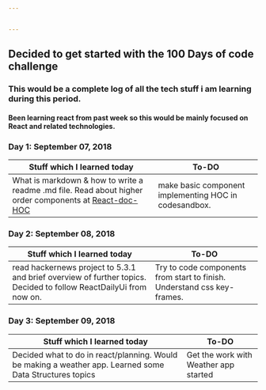 ```yaml
---


---
```


<h2 id="decided-to-get-started-with-the-100-days-of-code-challenge">Decided to get started with the 100 Days of code challenge</h2>
<h3 id="this-would-be-a-complete-log-of-all-the-tech-stuff-i-am-learning-during-this-period.">This would be a complete log of all the tech stuff i am learning during this period.</h3>
<h4 id="been-learning-react-from-past-week-so-this-would-be-mainly-focused-on-react-and-related-technologies.">Been learning react from past week so this would be mainly focused on React and related technologies.</h4>
<h3 id="day-1-september-07-2018">Day 1: September 07, 2018</h3>

<table>
<thead>
<tr>
<th>Stuff which I learned today</th>
<th>To-DO</th>
</tr>
</thead>
<tbody>
<tr>
<td>What is markdown &amp; how to write a readme .md file. Read about higher order components at <a href="https://reactjs.org/docs/higher-order-components.html">React-doc-HOC</a></td>
<td>make basic component implementing HOC in codesandbox.</td>
</tr>
</tbody>
</table><h3 id="day-2-september-08-2018">Day 2: September 08, 2018</h3>

<table>
<thead>
<tr>
<th>Stuff which I learned today</th>
<th>To-DO</th>
</tr>
</thead>
<tbody>
<tr>
<td>read hackernews project to 5.3.1 and brief overview of further topics. Decided to follow ReactDailyUi from now on.</td>
<td>Try to code components from start to finish. Understand css key-frames.</td>
</tr>
</tbody>
</table><h3 id="day-3-september-09-2018">Day 3: September 09, 2018</h3>

<table>
<thead>
<tr>
<th>Stuff which I learned today</th>
<th>To-DO</th>
</tr>
</thead>
<tbody>
<tr>
<td>Decided what to do in react/planning. Would be making a weather app. Learned some Data Structures topics</td>
<td>Get the work with Weather app started</td>
</tr>
</tbody>
</table>
